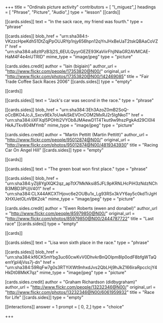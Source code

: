 +++
title = "Ordinals picture activity"
contributors = [ "l_miguez",]
headings = [ "Phrase", "Picture", "Audio",]
type = "lesson"
[[cards]]

[[cards.sides]]
text = "In the sack race, my friend was fourth."
type = "phrase"

[[cards.sides]]
blob_href = "urn:sha384:t-VKzzcHpeKdh51DtZqjPpOUJRYp1njy656hpn12qYnJHxBeUaT2tskQBAaCoVZI"
href = "urn:sha384:a8zItPzB3j2S_6EULQyyrGEZE93KaViirFhjINIaGR2AVMCAE-HaM4F4e4nUTRID"
mime_type = "image/jpeg"
type = "picture"

[cards.sides.credit]
author = "Iain (bigiain)"
author_url = "http://www.flickr.com/people/17353820@N00/"
original_url = "http://www.flickr.com/photos/17353820@N00/142469085"
title = "Fair Trade Coffee Sack Races 2006"
[[cards.sides]]
type = "empty"

[[cards]]

[[cards.sides]]
text = "Jack's car  was second in the race."
type = "phrase"

[[cards.sides]]
blob_href = "urn:sha384:3Eh3AzoZ0mB2SoQ-oCcBKO4JcJi_Sxcv9Ek7oUwAiSkEVOnCOM2MxRJ2r5IgNkoT"
href = "urn:sha384:iiXFXqI5POHti2VYOb8JMAewD1T4Tkut9w9hszPgkAd29CI0l4HkAJTkv804MYmb"
mime_type = "image/jpeg"
type = "picture"

[cards.sides.credit]
author = "Martin Pettitt (Martin Pettitt)"
author_url = "http://www.flickr.com/people/95012874@N00/"
original_url = "http://www.flickr.com/photos/95012874@N00/4819343930"
title = "Racing Car On Angel Hill"
[[cards.sides]]
type = "empty"

[[cards]]

[[cards.sides]]
text = "The green boat won first place."
type = "phrase"

[[cards.sides]]
blob_href = "urn:sha384:yZlj8YglXQK2qz_apTtX7MkNksi85JFL9pKRNLHcPiH3zNdzNChB3MBD3PUjV401"
href = "urn:sha384:CLX44AKCXTHjovc6e2OUBu1x_Lg93RSx3kVY6ay5c0kdTrJgHXHXUetOLnVBK2ok"
mime_type = "image/jpeg"
type = "picture"

[cards.sides.credit]
author = "Ewen Roberts (ewen and donabel)"
author_url = "http://www.flickr.com/people/85979850@N00/"
original_url = "http://www.flickr.com/photos/85979850@N00/2444787722"
title = "Last race"
[[cards.sides]]
type = "empty"

[[cards]]

[[cards.sides]]
text = "Lisa won sixth place in the race."
type = "phrase"

[[cards.sides]]
blob_href = "urn:sha384:kf6CK5mYbg3uc60cwKvV0DhvkrBnQOlpm8Ip0odF8bfgWTaQemYjpl4jVss7j-dn"
href = "urn:sha384:59RqFw7g0s3RTYiXWt9nhxdJvs2QbLHj9hJkZ166iraRpccIcjY4HkDt08MkK7qz"
mime_type = "image/jpeg"
type = "picture"

[cards.sides.credit]
author = "Graham Richardson (didbygraham)"
author_url = "http://www.flickr.com/people/13232346@N00/"
original_url = "http://www.flickr.com/photos/13232346@N00/6061959932"
title = "Race for Life"
[[cards.sides]]
type = "empty"

[[interactions]]
answer = 1
prompt = [ 0, 2,]
type = "choice"

+++
